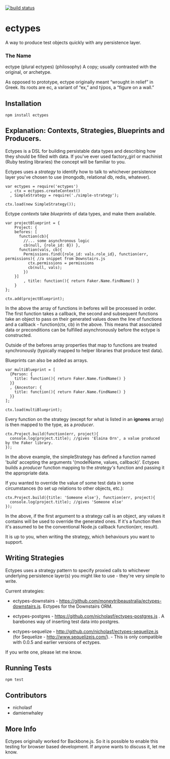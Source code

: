  [![build status](https://secure.travis-ci.org/nicholasf/ectypes.js.png)](http://travis-ci.org/nicholasf/ectypes.js)

# ectypes
A way to produce test objects quickly with any persistence layer.

### The Name

ectype (plural ectypes)
(philosophy) A copy; usually contrasted with the original, or archetype.  

As opposed to prototype, ectype originally meant “wrought in relief” in Greek. Its roots are ec, a variant of “ex,” and týpos, a “figure on a wall.”

## Installation

```
npm install ectypes
```

## Explanation: Contexts, Strategies, Blueprints and Producers.

Ectypes is a DSL for building persistable data types and describing how they should be filled with data. If you've ever used factory_girl or machinist (Ruby testing libraries) the concept will be familiar to you.

Ectypes uses a *strategy* to identify how to talk to whichever persistence layer you've chosen to use (mongodb, relational db, redis, whatever).

```
var ectypes = require('ectypes')
  , ctx = ectypes.createContext()
  , SimpleStrategy = require('./simple-strategy');

ctx.load(new SimpleStrategy());

```

Ectype *contexts* take *blueprints* of data types, and make them available.

```
var projectBlueprint = {
	Project: {
    befores: [
      function(cb){ 
        //... some asynchronous logic
        cb(null, {role_id: 8}) },
      function(vals, cb){
        Permissions.find({role_id: vals.role_id}, function(err, permissions){ //a snippet from Downstairs.js
          ctx.permissions = permissions
          cb(null, vals);
        })
    }]
		, title: function(){ return Faker.Name.findName() }
	}
};

ctx.add(projectBlueprint);
```

In the above the array of functions in befores will be processed in order. The first function takes a callback, the second and subsequent functions take an object to pass on their generated values down the line of functions and a callback - function(ctx, cb) in the above. This means that associated data or preconditions can be fulfilled asynchronously before the ectype is constructed.

Outside of the befores array properties that map to functions are treated synchronously (typically mapped to helper libraries that produce test data).

Blueprints can also be added as arrays.

```
var multiBlueprint = [
  {Person: {
    title: function(){ return Faker.Name.findName() }
  }}
  , {Ancestor: {
    title: function(){ return Faker.Name.findName() }
  }}
];

ctx.load(multiBlueprint);
```

Every function on the strategy (except for what is listed in an **ignores** array) is then mapped to the type, as a *producer*.

```
ctx.Project.build(function(err, project){ 
  console.log(project.title); //gives 'Elaina Orn', a value produced by the Faker library.
});

```

In the above example, the simpleStrategy has defined a function named 'build' accepting the arguments '(modelName, values, callback)'. Ectypes builds a *producer* function mapping to the *strategy's* function and passing it the appropriate data.

If you wanted to override the value of some test data in some circumstances (to set up relations to other objects, etc.):

```
ctx.Project.build({title: 'Someone else'}, function(err, project){ 
  console.log(project.title); //gives 'Someone else'
});
```

In the above, if the first argument to a strategy call is an object, any values it contains will be used to override the generated ones. If it's a function then it's assumed to be the conventional Node.js callback function(err, result).

It is up to you, when writing the strategy, which behaviours you want to support.

## Writing Strategies

Ectypes uses a strategy pattern to specify proxied calls to whichever underlying persistence layer(s) you might like to use - they're very simple to write. 


Current strategies:

* ectypes-downstairs - https://github.com/moneytribeaustralia/ectypes-downstairs.js. Ectypes for the Downstairs ORM.

* ectypes-postgres - https://github.com/nicholasf/ectypes-postgres.js . A barebones way of inserting test data into postgres.

* ectypes-sequelize - http://github.com/nicholasf/ectypes-sequelize.js (for Sequelize - http://www.sequelizejs.com/). - This is only compatible with 0.0.5 and earlier versions of ectypes.


If you write one, please let me know.

## Running Tests

```
npm test 
```

## Contributors

* nicholasf
* damienwhaley 


## More Info

Ectypes originally worked for Backbone.js. So it is possible to enable this testing for browser based development. If anyone wants to discuss it, let me know.
